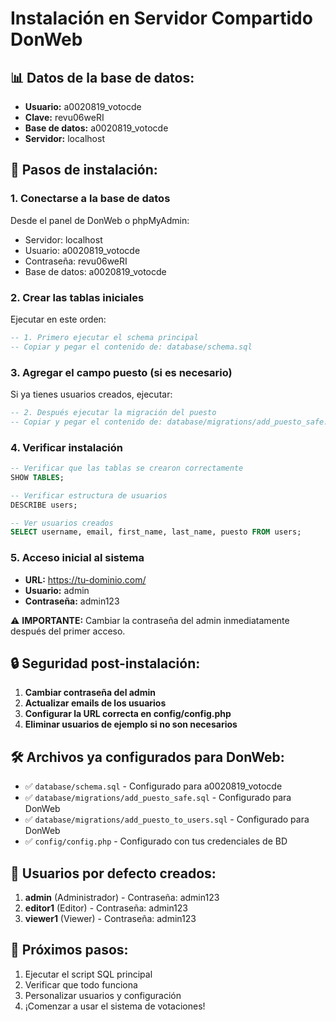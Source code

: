 # Instalación en Servidor Compartido DonWeb

## 📊 **Datos de la base de datos:**
- **Usuario:** a0020819_votocde
- **Clave:** revu06weRI  
- **Base de datos:** a0020819_votocde
- **Servidor:** localhost

## 🚀 **Pasos de instalación:**

### 1. **Conectarse a la base de datos**
Desde el panel de DonWeb o phpMyAdmin:
- Servidor: localhost
- Usuario: a0020819_votocde
- Contraseña: revu06weRI
- Base de datos: a0020819_votocde

### 2. **Crear las tablas iniciales**
Ejecutar en este orden:

```sql
-- 1. Primero ejecutar el schema principal
-- Copiar y pegar el contenido de: database/schema.sql
```

### 3. **Agregar el campo puesto (si es necesario)**
Si ya tienes usuarios creados, ejecutar:

```sql
-- 2. Después ejecutar la migración del puesto
-- Copiar y pegar el contenido de: database/migrations/add_puesto_safe.sql
```

### 4. **Verificar instalación**
```sql
-- Verificar que las tablas se crearon correctamente
SHOW TABLES;

-- Verificar estructura de usuarios
DESCRIBE users;

-- Ver usuarios creados
SELECT username, email, first_name, last_name, puesto FROM users;
```

### 5. **Acceso inicial al sistema**
- **URL:** https://tu-dominio.com/
- **Usuario:** admin
- **Contraseña:** admin123

⚠️ **IMPORTANTE:** Cambiar la contraseña del admin inmediatamente después del primer acceso.

## 🔒 **Seguridad post-instalación:**

1. **Cambiar contraseña del admin**
2. **Actualizar emails de los usuarios**  
3. **Configurar la URL correcta en config/config.php**
4. **Eliminar usuarios de ejemplo si no son necesarios**

## 🛠️ **Archivos ya configurados para DonWeb:**
- ✅ `database/schema.sql` - Configurado para a0020819_votocde
- ✅ `database/migrations/add_puesto_safe.sql` - Configurado para DonWeb
- ✅ `database/migrations/add_puesto_to_users.sql` - Configurado para DonWeb
- ✅ `config/config.php` - Configurado con tus credenciales de BD

## 📱 **Usuarios por defecto creados:**
1. **admin** (Administrador) - Contraseña: admin123
2. **editor1** (Editor) - Contraseña: admin123  
3. **viewer1** (Viewer) - Contraseña: admin123

## 🎯 **Próximos pasos:**
1. Ejecutar el script SQL principal
2. Verificar que todo funciona
3. Personalizar usuarios y configuración
4. ¡Comenzar a usar el sistema de votaciones!